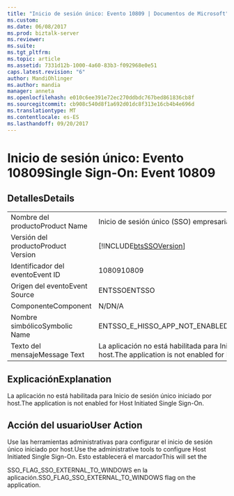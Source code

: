 ```yaml
---
title: "Inicio de sesión único: Evento 10809 | Documentos de Microsoft"
ms.custom: 
ms.date: 06/08/2017
ms.prod: biztalk-server
ms.reviewer: 
ms.suite: 
ms.tgt_pltfrm: 
ms.topic: article
ms.assetid: 7331d12b-1000-4a60-83b3-f092968e0e51
caps.latest.revision: "6"
author: MandiOhlinger
ms.author: mandia
manager: anneta
ms.openlocfilehash: e010c6ee391e72ec270ddbdc767bed861836cb8f
ms.sourcegitcommit: cb908c540d8f1a692d01dc8f313e16cb4b4e696d
ms.translationtype: MT
ms.contentlocale: es-ES
ms.lasthandoff: 09/20/2017
---
```

# <a name="single-sign-on-event-10809"></a><span data-ttu-id="eaf5d-102">Inicio de sesión único: Evento 10809</span><span class="sxs-lookup"><span data-stu-id="eaf5d-102">Single Sign-On: Event 10809</span></span>
## <a name="details"></a><span data-ttu-id="eaf5d-103">Detalles</span><span class="sxs-lookup"><span data-stu-id="eaf5d-103">Details</span></span>  
  
|||  
|-|-|  
|<span data-ttu-id="eaf5d-104">Nombre del producto</span><span class="sxs-lookup"><span data-stu-id="eaf5d-104">Product Name</span></span>|<span data-ttu-id="eaf5d-105">Inicio de sesión único (SSO) empresarial</span><span class="sxs-lookup"><span data-stu-id="eaf5d-105">Enterprise Single Sign-On</span></span>|  
|<span data-ttu-id="eaf5d-106">Versión del producto</span><span class="sxs-lookup"><span data-stu-id="eaf5d-106">Product Version</span></span>|[!INCLUDE[btsSSOVersion](../includes/btsssoversion-md.md)]|  
|<span data-ttu-id="eaf5d-107">Identificador del evento</span><span class="sxs-lookup"><span data-stu-id="eaf5d-107">Event ID</span></span>|<span data-ttu-id="eaf5d-108">10809</span><span class="sxs-lookup"><span data-stu-id="eaf5d-108">10809</span></span>|  
|<span data-ttu-id="eaf5d-109">Origen del evento</span><span class="sxs-lookup"><span data-stu-id="eaf5d-109">Event Source</span></span>|<span data-ttu-id="eaf5d-110">ENTSSO</span><span class="sxs-lookup"><span data-stu-id="eaf5d-110">ENTSSO</span></span>|  
|<span data-ttu-id="eaf5d-111">Componente</span><span class="sxs-lookup"><span data-stu-id="eaf5d-111">Component</span></span>|<span data-ttu-id="eaf5d-112">N/D</span><span class="sxs-lookup"><span data-stu-id="eaf5d-112">N/A</span></span>|  
|<span data-ttu-id="eaf5d-113">Nombre simbólico</span><span class="sxs-lookup"><span data-stu-id="eaf5d-113">Symbolic Name</span></span>|<span data-ttu-id="eaf5d-114">ENTSSO_E_HISSO_APP_NOT_ENABLED</span><span class="sxs-lookup"><span data-stu-id="eaf5d-114">ENTSSO_E_HISSO_APP_NOT_ENABLED</span></span>|  
|<span data-ttu-id="eaf5d-115">Texto del mensaje</span><span class="sxs-lookup"><span data-stu-id="eaf5d-115">Message Text</span></span>|<span data-ttu-id="eaf5d-116">La aplicación no está habilitada para Inicio de sesión único iniciado por host.</span><span class="sxs-lookup"><span data-stu-id="eaf5d-116">The application is not enabled for Host Initiated Single Sign-On.</span></span>|  
  
## <a name="explanation"></a><span data-ttu-id="eaf5d-117">Explicación</span><span class="sxs-lookup"><span data-stu-id="eaf5d-117">Explanation</span></span>  
 <span data-ttu-id="eaf5d-118">La aplicación no está habilitada para Inicio de sesión único iniciado por host.</span><span class="sxs-lookup"><span data-stu-id="eaf5d-118">The application is not enabled for Host Initiated Single Sign-On.</span></span>  
  
## <a name="user-action"></a><span data-ttu-id="eaf5d-119">Acción del usuario</span><span class="sxs-lookup"><span data-stu-id="eaf5d-119">User Action</span></span>  
 <span data-ttu-id="eaf5d-120">Use las herramientas administrativas para configurar el inicio de sesión único iniciado por host.</span><span class="sxs-lookup"><span data-stu-id="eaf5d-120">Use the administrative tools to configure Host Initiated Single Sign-On.</span></span> <span data-ttu-id="eaf5d-121">Esto establecerá el marcador</span><span class="sxs-lookup"><span data-stu-id="eaf5d-121">This will set the</span></span>  
  
 <span data-ttu-id="eaf5d-122">SSO_FLAG_SSO_EXTERNAL_TO_WINDOWS en la aplicación.</span><span class="sxs-lookup"><span data-stu-id="eaf5d-122">SSO_FLAG_SSO_EXTERNAL_TO_WINDOWS flag on the application.</span></span>